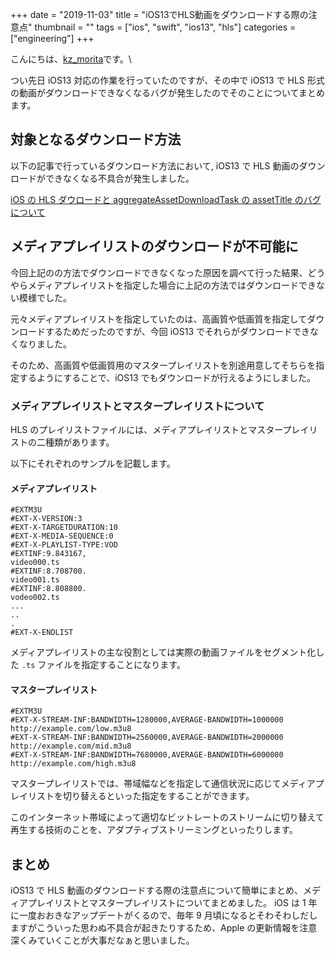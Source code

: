 +++
date = "2019-11-03"
title = "iOS13でHLS動画をダウンロードする際の注意点"
thumbnail = ""
tags = ["ios", "swift", "ios13", "hls"]
categories = ["engineering"]
+++

こんにちは、[kz_morita](https://twitter.com/kz_morita)です。\

つい先日 iOS13 対応の作業を行っていたのですが、その中で iOS13 で HLS 形式の動画がダウンロードできなくなるバグが発生したのでそのことについてまとめます。

## 対象となるダウンロード方法

以下の記事で行っているダウンロード方法において, iOS13 で HLS 動画のダウンロードができなくなる不具合が発生しました。

[iOS の HLS ダウロードと aggregateAssetDownloadTask の assetTitle のバグについて](/swift_hls_download_bug/_)

## メディアプレイリストのダウンロードが不可能に

今回上記のの方法でダウンロードできなくなった原因を調べて行った結果、どうやらメディアプレイリストを指定した場合に上記の方法ではダウンロードできない模様でした。

元々メディアプレイリストを指定していたのは、高画質や低画質を指定してダウンロードするためだったのですが、今回 iOS13 でそれらがダウンロードできなくなりました。

そのため、高画質や低画質用のマスタープレイリストを別途用意してそちらを指定するようにすることで、iOS13 でもダウンロードが行えるようにしました。

### メディアプレイリストとマスタープレイリストについて

HLS のプレイリストファイルには、メディアプレイリストとマスタープレイリストの二種類があります。

以下にそれぞれのサンプルを記載します。

#### メディアプレイリスト

```
#EXTM3U
#EXT-X-VERSION:3
#EXT-X-TARGETDURATION:10
#EXT-X-MEDIA-SEQUENCE:0
#EXT-X-PLAYLIST-TYPE:VOD
#EXTINF:9.843167,
video000.ts
#EXTINF:8.708700.
video001.ts
#EXTINF:8.808800.
vodeo002.ts
...
..
.
#EXT-X-ENDLIST
```

メディアプレイリストの主な役割としては実際の動画ファイルをセグメント化した `.ts` ファイルを指定することになります。

#### マスタープレイリスト

```
#EXTM3U
#EXT-X-STREAM-INF:BANDWIDTH=1280000,AVERAGE-BANDWIDTH=1000000
http://example.com/low.m3u8
#EXT-X-STREAM-INF:BANDWIDTH=2560000,AVERAGE-BANDWIDTH=2000000
http://example.com/mid.m3u8
#EXT-X-STREAM-INF:BANDWIDTH=7680000,AVERAGE-BANDWIDTH=6000000
http://example.com/high.m3u8
```

マスタープレイリストでは、帯域幅などを指定して通信状況に応じてメディアプレイリストを切り替えるといった指定をすることができます。

このインターネット帯域によって適切なビットレートのストリームに切り替えて再生する技術のことを、アダプティブストリーミングといったりします。

## まとめ

iOS13 で HLS 動画のダウンロードする際の注意点について簡単にまとめ、メディアプレイリストとマスタープレイリストについてまとめました。
iOS は 1 年に一度おおきなアップデートがくるので、毎年 9 月頃になるとそわそわしだしますがこういった思わぬ不具合が起きたりするため、Apple の更新情報を注意深くみていくことが大事だなぁと思いました。
